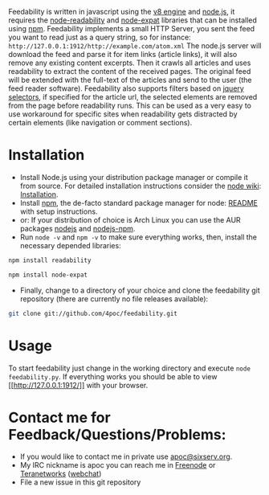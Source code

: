 Feedability is written in javascript using the [v8 engine](http://code.google.com/p/v8/) and [node.js](http://nodejs.org/), it requires the [node-readability](https://github.com/arrix/node-readability) and [node-expat](https://github.com/astro/node-expat) libraries that can be installed using [npm](http://npmjs.org/). Feedability implements a small HTTP Server, you sent the feed you want to read just as a query string, so for instance: `http://127.0.0.1:1912/http://example.com/atom.xml` The node.js server will download the feed and parse it for item links (article links), it will also remove any existing content excerpts. 
Then it crawls all articles and uses readability to extract the content of the received pages. The original feed will be extended with the full-text of the articles and send to the user (the feed reader software). Feedability also supports filters based on [jquery](http://jquery.com/) [selectors](http://api.jquery.com/category/selectors/), if specified for the article url, the selected elements are removed from the page before readability runs. This can be used as a very easy to use workaround for specific sites when readability gets distracted by certain elements (like navigation or comment sections).

# Installation

- Install Node.js using your distribution package manager or compile it from source. For detailed installation instructions consider the [node wiki](https://github.com/ry/node/wiki/): [Installation](https://github.com/ry/node/wiki/Installation).
- Install [npm](http://npmjs.org/), the de-facto standard package manager for node: [README](https://github.com/isaacs/npm#readme) with setup instructions.
- or: If your distribution of choice is Arch Linux you can use the AUR packages [nodejs](http://aur.archlinux.org/packages.php?ID=32930) and [nodejs-npm](http://aur.archlinux.org/packages.php?ID=43626).
- Run `node -v` and `npm -v` to make sure everything works, then, install the necessary depended libraries:

```sh
npm install readability

npm install node-expat
```

- Finally, change to a directory of your choice and clone the feedability git repository (there are currently no file releases available):

```sh
git clone git://github.com/4poc/feedability.git
```

# Usage

To start feedability just change in the working directory and execute `node feedability.py`. If everything works you should be able to view [[http://127.0.0.1:1912/]] with your browser.

# Contact me for Feedback/Questions/Problems:

- If you would like to contact me in private use apoc@sixserv.org.
- My IRC nickname is apoc you can reach me in [Freenode](http://freenode.net/) or [Teranetworks](http://geekosphere.org/irc/) ([webchat](https://webchat.geekosphere.org/?channels=sixserv))
- File a new issue in this git repository

